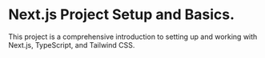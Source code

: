 # Next.js Project Setup and Basics.
This project is a comprehensive introduction to setting up and working with Next.js, TypeScript, and Tailwind CSS.
